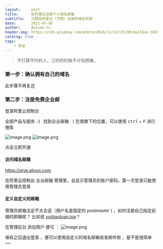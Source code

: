 ```yaml
---
layout:     post
title:      在阿里云注册个人域名邮箱
subtitle:   只限在阿里云（万网）注册的域名哟亲
date:       2021-07-05
author:     Autuan.Yu
header-img: https://cdn.pixabay.com/photo/2016/11/12/23/00/mailbox-1819966_960_720.jpg
catalog: true
tags:
    - 杂谈
---
```


> 不打算守约的人，订约的时候不计较困难。


### 第一步：确认拥有自己的域名
此步骤不再复述  

### 第二步：注册免费企业邮

登录阿里云控制台

全部产品与服务 -》 找到企业邮箱 （ 在很靠下的位置，可以使用 <kbd>ctrl</kbd> + <kbd>F</kbd> 进行搜索  

![image.png](https://i.loli.net/2021/06/23/ZoFzIW4GMXpyr1A.png)
![image.png](https://i.loli.net/2021/06/23/ZoFzIW4GMXpyr1A.png)

点击立即开通

#### 访问域名邮箱
 https://qiye.aliyun.com

 在阿里云控制台 企业邮箱 管理里，会显示管理员的账户密码，第一次登录只能使用管理员登录 

#### 定义自定义的邮箱
管理员邮箱注定不太合适（用户名是固定的 postmaster ) ，如何注册自己指定前缀的邮箱呢？ 比如说 yu@autuan.top ?   

在管理后台 添加用户 便可 ：
![image.png](https://i.loli.net/2021/07/05/p6DSGBCAPw37ioY.png) 


保存之后退出登录 ，便可以使用自定义的域名邮箱收发邮件啦 ，是不是很简单 ~~
